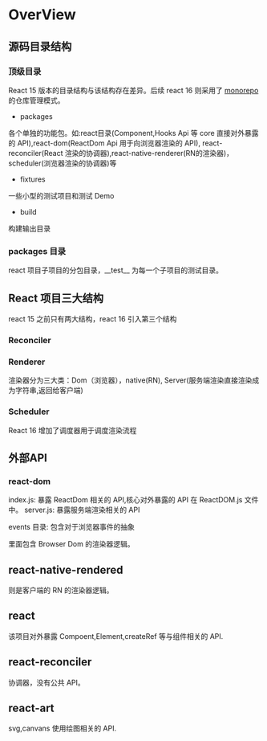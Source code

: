 # OverView

## 源码目录结构

### 顶级目录

React 15 版本的目录结构与该结构存在差异。后续 react 16 则采用了 [monorepo](https://danluu.com/monorepo/) 的仓库管理模式。

- packages

各个单独的功能包。如:react目录(Component,Hooks Api 等 core 直接对外暴露的 API),react-dom(ReactDom Api 用于向浏览器渲染的 API),
react-reconciler(React 渲染的协调器),react-native-renderer(RN的渲染器)，scheduler(浏览器渲染的协调器)等

- fixtures

一些小型的测试项目和测试 Demo

- build

构建输出目录

### packages 目录

react 项目子项目的分包目录，\_\_test__ 为每一个子项目的测试目录。

## React 项目三大结构

react 15 之前只有两大结构，react 16 引入第三个结构

### Reconciler

### Renderer

渲染器分为三大类：Dom（浏览器），native(RN), Server(服务端渲染直接渲染成为字符串,返回给客户端)

### Scheduler

React 16 增加了调度器用于调度渲染流程

## 外部API

### react-dom

index.js: 暴露 ReactDom 相关的 API,核心对外暴露的 API 在 ReactDOM.js 文件中。
server.js: 暴露服务端渲染相关的 API

events 目录: 包含对于浏览器事件的抽象

里面包含 Browser Dom 的渲染器逻辑。

## react-native-rendered

则是客户端的 RN 的渲染器逻辑。

## react

该项目对外暴露 Compoent,Element,createRef 等与组件相关的 API.

## react-reconciler

协调器，没有公共 API。

## react-art

svg,canvans 使用绘图相关的 API.

